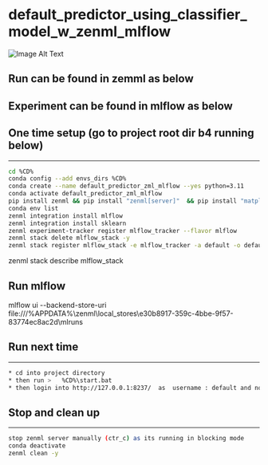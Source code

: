 # default_predictor_using_classifier_model_w_zenml_mlflow


![Image Alt Text](test_design.png)


## Run can be found in zemml as below

## Experiment  can be found in mlflow as below



## One time setup (go to project root dir b4 running below)
---
```bash
cd %CD%
conda config --add envs_dirs %CD%
conda create --name default_predictor_zml_mlflow --yes python=3.11
conda activate default_predictor_zml_mlflow
pip install zenml && pip install "zenml[server]"  && pip install "matplotlib" && zenml integration install sklearn -y && pip install pandas && pip install scikit-learn && pip install zenml && pip install mlflow && pip install tensorflow
conda env list
zenml integration install mlflow
zenml integration install sklearn
zenml experiment-tracker register mlflow_tracker --flavor mlflow
zenml stack delete mlflow_stack -y
zenml stack register mlflow_stack -e mlflow_tracker -a default -o default --set

```
zenml stack describe mlflow_stack

## Run mlflow 
mlflow ui --backend-store-uri file:///%APPDATA%\zenml\local_stores\e30b8917-359c-4bbe-9f57-83774ec8ac2d\mlruns

## Run next time
---
```bash
* cd into project directory
* then run >   %CD%\start.bat
* then login into http://127.0.0.1:8237/  as  username : default and no passwored required
```

## Stop and clean up
---
```bash
stop zenml server manually (ctr_c) as its running in blocking mode 
conda deactivate 
zenml clean -y
```

